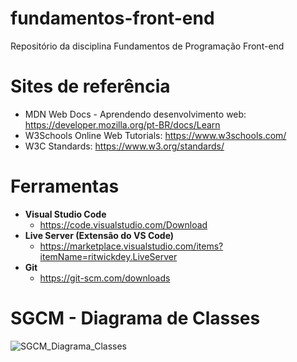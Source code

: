 # fundamentos-front-end
Repositório da disciplina Fundamentos de Programação Front-end

# Sites de referência

- MDN Web Docs - Aprendendo desenvolvimento web: https://developer.mozilla.org/pt-BR/docs/Learn
- W3Schools Online Web Tutorials: https://www.w3schools.com/
- W3C Standards: https://www.w3.org/standards/

# Ferramentas

- **Visual Studio Code**
  - https://code.visualstudio.com/Download
- **Live Server (Extensão do VS Code)**
  - https://marketplace.visualstudio.com/items?itemName=ritwickdey.LiveServer
- **Git**
   - https://git-scm.com/downloads
   
# SGCM - Diagrama de Classes

![SGCM_Diagrama_Classes](https://user-images.githubusercontent.com/6550540/185988214-6b7488e5-d297-43b0-8f09-76db5d107156.png)
